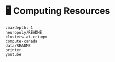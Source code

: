 # <span>🖥</span> Computing Resources

```{toctree}
:maxdepth: 1
neuropoly/README
clusters-at-criugm
compute-canada
data/README
printer
youtube
```

